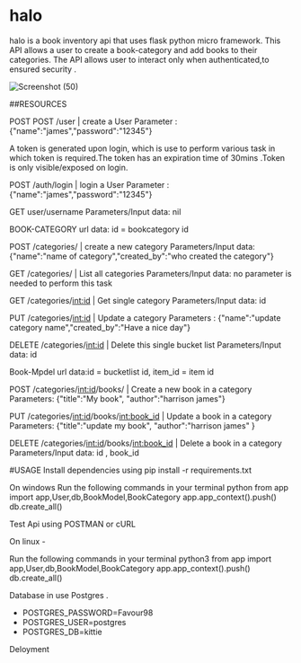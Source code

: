 # halo
halo is a book inventory api that uses flask python micro framework.
This API allows a user to create a book-category and add books to their categories.
The API allows user to interact only when authenticated,to ensured security .



![Screenshot (50)](https://github.com/Craigryy/halo/assets/116971272/a9580fb5-1356-416f-9106-c1429beddf86)

##RESOURCES


POST POST /user | create a User
Parameter : {"name":"james","password":"12345"}

A token is generated upon login, which is use to perform various task in which token is required.The token has an expiration time of 30mins .Token is only visible/exposed on login.


POST /auth/login | login a User
Parameter : {"name":"james","password":"12345"}


GET user/username
Parameters/Input data: nil

BOOK-CATEGORY url data: id = bookcategory id

POST /categories/ | create a new category
Parameters/Input data: {"name":"name of category","created_by":"who created the category"}

GET /categories/ | List all categories
Parameters/Input data: no parameter is needed to perform this task

GET /categories/<int:id> | Get single category
Parameters/Input data: id

PUT /categories/<int:id> | Update a category
Parameters : {"name":"update category name","created_by":"Have a nice day"}

DELETE /categories/<int:id> | Delete this single bucket list
Parameters/Input data: id

Book-Mpdel url data:id = bucketlist id, item_id = item id

POST /categories/<int:id>/books/ | Create a new book in a category
Parameters: {"title":"My book", "author":"harrison james"}

PUT /categories/<int:id>/books/<int:book_id> | Update a book  in a category 
Parameters: {"title":"update my book", "author":"harrison james" }

DELETE /categories/<int:id>/books/<int:book_id> | Delete a book in a category 
Parameters/Input data: id , book_id 


#USAGE
Install dependencies using pip install -r requirements.txt

On windows 
Run  the following commands in your terminal
python
from app import app,User,db,BookModel,BookCategory 
app.app_context().push()
db.create_all()

Test Api using POSTMAN or cURL


On linux -

Run  the following commands in your terminal
python3
from app import app,User,db,BookModel,BookCategory 
app.app_context().push()
db.create_all()


Database in use Postgres .
 - POSTGRES_PASSWORD=Favour98
 - POSTGRES_USER=postgres
 - POSTGRES_DB=kittie

Deloyment
